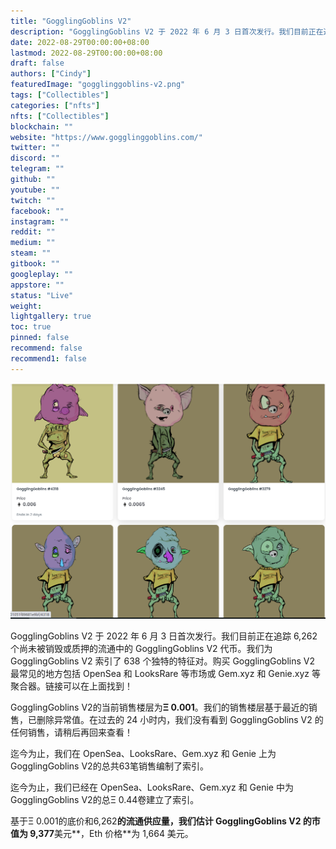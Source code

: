 ```yaml
---
title: "GogglingGoblins V2"
description: "GogglingGoblins V2 于 2022 年 6 月 3 日首次发行。我们目前正在追踪 6,262 个尚未被销毁或质押的流通中的 GogglingGoblins V2 代币。我们为 GogglingGoblins V2 索引了 638 个独特的特征对。购买 GogglingGoblins V2 最常见的地方包括 OpenSea 和 LooksRare 等市场或 Gem.xyz 和 Genie.xyz 等聚合器。"
date: 2022-08-29T00:00:00+08:00
lastmod: 2022-08-29T00:00:00+08:00
draft: false
authors: ["Cindy"]
featuredImage: "gogglinggoblins-v2.png"
tags: ["Collectibles"]
categories: ["nfts"]
nfts: ["Collectibles"]
blockchain: ""
website: "https://www.gogglinggoblins.com/"
twitter: ""
discord: ""
telegram: ""
github: ""
youtube: ""
twitch: ""
facebook: ""
instagram: ""
reddit: ""
medium: ""
steam: ""
gitbook: ""
googleplay: ""
appstore: ""
status: "Live"
weight: 
lightgallery: true
toc: true
pinned: false
recommend: false
recommend1: false
---
```

![NFT](image-20220826173709228.png)

GogglingGoblins V2 于 2022 年 6 月 3 日首次发行。我们目前正在追踪 6,262 个尚未被销毁或质押的流通中的 GogglingGoblins V2 代币。我们为 GogglingGoblins V2 索引了 638 个独特的特征对。购买 GogglingGoblins V2 最常见的地方包括 OpenSea 和 LooksRare 等市场或 Gem.xyz 和 Genie.xyz 等聚合器。链接可以在上面找到！

GogglingGoblins V2的当前销售楼层为**Ξ 0.001**。我们的销售楼层基于最近的销售，已删除异常值。在过去的 24 小时内，我们没有看到 GogglingGoblins V2 的任何销售，请稍后再回来查看！

迄今为止，我们在 OpenSea、LooksRare、Gem.xyz 和 Genie 上为 GogglingGoblins V2的总共63笔销售编制了索引。

迄今为止，我们已经在 OpenSea、LooksRare、Gem.xyz 和 Genie 中为 GogglingGoblins V2的总Ξ 0.44卷建立了索引。

基于Ξ 0.001的底价和6,262**的流通供应量，我们估计 GogglingGoblins V2 的市值为 9,377**美元**，Eth 价格**为 1,664 美元。

